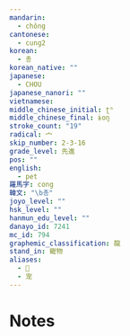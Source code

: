 ```yaml
---
mandarin:
  - chǒng
cantonese:
  - cung2
korean:
  - 총
korean_native: ""
japanese:
  - CHOU
japanese_nanori: ""
vietnamese:
middle_chinese_initial: ʈʰ
middle_chinese_final: ɨoŋ
stroke_count: "19"
radical: 宀
skip_number: 2-3-16
grade_level: 先進
pos: ""
english:
  - pet
羅馬字: cong
韓文: "\b총"
joyo_level: ""
hsk_level: ""
hanmun_edu_level: ""
danayo_id: 7241
mc_id: 794
graphemic_classification: 龍
stand_in: 寵物
aliases:
  - 𫳭
  - 宠
---
```


# Notes
